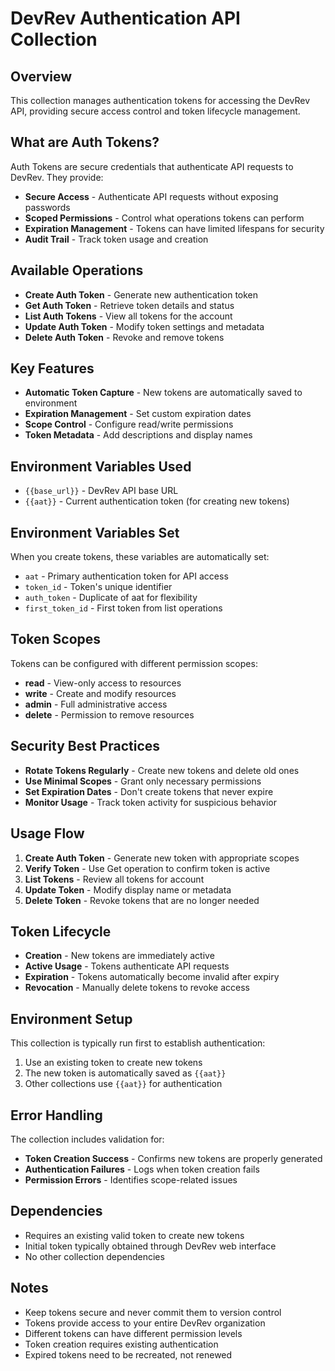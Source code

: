 # DevRev Authentication API Collection

## Overview
This collection manages authentication tokens for accessing the DevRev API, providing secure access control and token lifecycle management.

## What are Auth Tokens?
Auth Tokens are secure credentials that authenticate API requests to DevRev. They provide:
- **Secure Access** - Authenticate API requests without exposing passwords
- **Scoped Permissions** - Control what operations tokens can perform  
- **Expiration Management** - Tokens can have limited lifespans for security
- **Audit Trail** - Track token usage and creation

## Available Operations
- **Create Auth Token** - Generate new authentication token
- **Get Auth Token** - Retrieve token details and status
- **List Auth Tokens** - View all tokens for the account
- **Update Auth Token** - Modify token settings and metadata
- **Delete Auth Token** - Revoke and remove tokens

## Key Features
- **Automatic Token Capture** - New tokens are automatically saved to environment
- **Expiration Management** - Set custom expiration dates
- **Scope Control** - Configure read/write permissions
- **Token Metadata** - Add descriptions and display names

## Environment Variables Used
- `{{base_url}}` - DevRev API base URL
- `{{aat}}` - Current authentication token (for creating new tokens)

## Environment Variables Set
When you create tokens, these variables are automatically set:
- `aat` - Primary authentication token for API access
- `token_id` - Token's unique identifier
- `auth_token` - Duplicate of aat for flexibility
- `first_token_id` - First token from list operations

## Token Scopes
Tokens can be configured with different permission scopes:
- **read** - View-only access to resources
- **write** - Create and modify resources
- **admin** - Full administrative access
- **delete** - Permission to remove resources

## Security Best Practices
- **Rotate Tokens Regularly** - Create new tokens and delete old ones
- **Use Minimal Scopes** - Grant only necessary permissions
- **Set Expiration Dates** - Don't create tokens that never expire
- **Monitor Usage** - Track token activity for suspicious behavior

## Usage Flow
1. **Create Auth Token** - Generate new token with appropriate scopes
2. **Verify Token** - Use Get operation to confirm token is active
3. **List Tokens** - Review all tokens for account
4. **Update Token** - Modify display name or metadata
5. **Delete Token** - Revoke tokens that are no longer needed

## Token Lifecycle
- **Creation** - New tokens are immediately active
- **Active Usage** - Tokens authenticate API requests
- **Expiration** - Tokens automatically become invalid after expiry
- **Revocation** - Manually delete tokens to revoke access

## Environment Setup
This collection is typically run first to establish authentication:
1. Use an existing token to create new tokens
2. The new token is automatically saved as `{{aat}}`
3. Other collections use `{{aat}}` for authentication

## Error Handling
The collection includes validation for:
- **Token Creation Success** - Confirms new tokens are properly generated
- **Authentication Failures** - Logs when token creation fails
- **Permission Errors** - Identifies scope-related issues

## Dependencies
- Requires an existing valid token to create new tokens
- Initial token typically obtained through DevRev web interface
- No other collection dependencies

## Notes
- Keep tokens secure and never commit them to version control
- Tokens provide access to your entire DevRev organization
- Different tokens can have different permission levels
- Token creation requires existing authentication
- Expired tokens need to be recreated, not renewed
